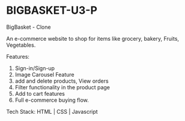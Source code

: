 # BIGBASKET-U3-P



BigBasket - Clone

An e-commerce website to shop for items like grocery, bakery, Fruits, Vegetables. 

Features: 
1. Sign-in/Sign-up
2. Image Carousel Feature
3. add and delete products, View orders
4. Filter functionality in the product page
5. Add to cart features
6. Full e-commerce buying flow.

Tech Stack: HTML | CSS | Javascript

